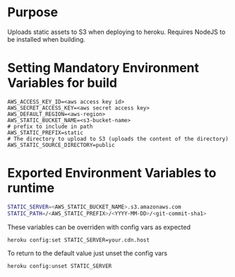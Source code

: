 # Purpose

Uploads static assets to S3 when deploying to heroku.
Requires NodeJS to be installed when building.

# Setting Mandatory Environment Variables for build

```
AWS_ACCESS_KEY_ID=<aws access key id>
AWS_SECRET_ACCESS_KEY=<aws secret access key>
AWS_DEFAULT_REGION=<aws-region>
AWS_STATIC_BUCKET_NAME=<s3-bucket-name>
# prefix to include in path
AWS_STATIC_PREFIX=static
# The directory to upload to S3 (uploads the content of the directory)
AWS_STATIC_SOURCE_DIRECTORY=public
```

# Exported Environment Variables to runtime

```sh
STATIC_SERVER=<AWS_STATIC_BUCKET_NAME>.s3.amazonaws.com
STATIC_PATH=/<AWS_STATIC_PREFIX>/<YYYY-MM-DD>/<git-commit-sha1>
```

These variables can be overriden with config vars as expected

```
heroku config:set STATIC_SERVER=your.cdn.host
```

To return to the default value just unset the config vars

```
heroku config:unset STATIC_SERVER
```

